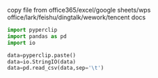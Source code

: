 
copy file from office365/excel/google sheets/wps office/lark/feishu/dingtalk/wework/tencent docs


```python
import pyperclip
import pandas as pd
import io

data=pyperclip.paste()
data=io.StringIO(data)
data=pd.read_csv(data,sep='\t')


```
